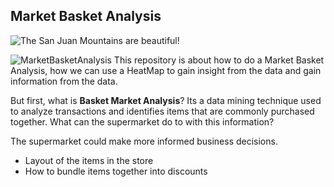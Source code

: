 
## Market Basket Analysis

![The San Juan Mountains are beautiful!](/assets/images/san-juan-mountains.jpg "San Juan Mountains")

![MarketBasketAnalysis](https://user-images.githubusercontent.com/20040679/189615218-7a0f8b47-be51-4912-b0c8-7b2755f35b5a.png)
This repository is about how to do a Market Basket Analysis, how we can use a HeatMap to gain insight from the data and gain information from the data. 

But first, what is __Basket Market Analysis__?
Its a data mining technique used to analyze transactions and identifies items that are commonly purchased together. What can the supermarket do to with this information? 

The supermarket could make more informed business decisions.
* Layout of the items in the store
* How to bundle items together into discounts
 
